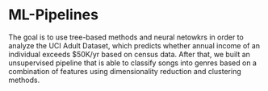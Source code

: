 # ML-Pipelines
The goal is to use tree-based methods and neural netowkrs in order to analyze the UCI Adult Dataset, which predicts whether annual income of an individual exceeds $50K/yr based on census data. 
After that, we built an unsupervised pipeline that is able to classify songs into genres based on a combination of features using dimensionality reduction and clustering methods. 
